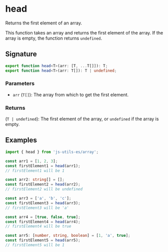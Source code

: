 # head

Returns the first element of an array.

This function takes an array and returns the first element of the array. If the array is empty, the function returns `undefined`.

## Signature

```typescript
export function head<T>(arr: [T, ...T[]]): T;
export function head<T>(arr: T[]): T | undefined;
```

### Parameters

- `arr` (`T[]`): The array from which to get the first element.

### Returns

(`T | undefined`): The first element of the array, or `undefined` if the array is empty.

## Examples

```typescript twoslash
import { head } from 'js-utils-es/array';

const arr1 = [1, 2, 3];
const firstElement1 = head(arr1);
// firstElement1 will be 1

const arr2: string[] = [];
const firstElement2 = head(arr2);
// firstElement2 will be undefined

const arr3 = ['a', 'b', 'c'];
const firstElement3 = head(arr3);
// firstElement3 will be 'a'

const arr4 = [true, false, true];
const firstElement4 = head(arr4);
// firstElement4 will be true

const arr5: [number, string, boolean] = [1, 'a', true];
const firstElement5 = head(arr5);
// firstElement5 will be 1
```
